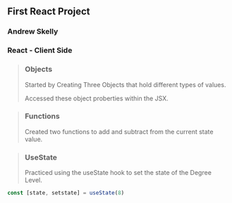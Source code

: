 ## First React Project
### Andrew Skelly


### **React - Client Side**
> ### **Objects**
> 
> Started by Creating Three Objects that hold different types of values.
>
> Accessed these object proberties within the JSX.

> ### **Functions**
> Created two functions to add and subtract from the current state value.

> ### **UseState**
> Practiced using the useState hook to set the state of the Degree Level.
``` js
const [state, setstate] = useState(8)
 ```
